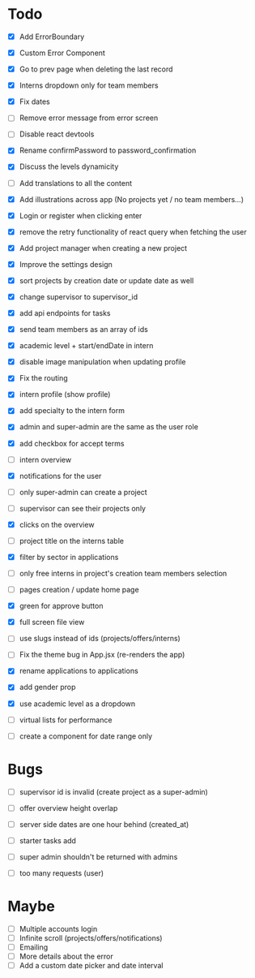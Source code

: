 # Todo

- [x] Add ErrorBoundary
- [x] Custom Error Component
- [x] Go to prev page when deleting the last record
- [x] Interns dropdown only for team members
- [x] Fix dates
- [ ] Remove error message from error screen
- [ ] Disable react devtools
- [x] Rename confirmPassword to password_confirmation
- [x] Discuss the levels dynamicity
- [ ] Add translations to all the content
- [x] Add illustrations across app (No projects yet / no team members...)
- [x] Login or register when clicking enter
- [x] remove the retry functionality of react query when fetching the user
- [x] Add project manager when creating a new project
- [x] Improve the settings design
- [x] sort projects by creation date or update date as well
- [x] change supervisor to supervisor_id
- [x] add api endpoints for tasks
- [x] send team members as an array of ids
- [x] academic level + start/endDate in intern 
- [x] disable image manipulation when updating profile
- [x] Fix the routing
- [x] intern profile (show profile)
- [x] add specialty to the intern form
- [x] admin and super-admin are the same as the user role
- [x] add checkbox for accept terms
- [ ] intern overview
- [x] notifications for the user
- [ ] only super-admin can create a project
- [ ] supervisor can see their projects only
- [x] clicks on the overview
- [ ] project title on the interns table
- [x] filter by sector in applications
- [ ] only free interns in project's creation team members selection
- [ ] pages creation / update home page
- [x] green for approve button
- [x] full screen file view
- [ ] use slugs instead of ids (projects/offers/interns)
- [ ] Fix the theme bug in App.jsx (re-renders the app)
- [x] rename applications to applications
- [x] add gender prop
- [x] use academic level as a dropdown
- [ ] virtual lists for performance
- [ ] create a component for date range only


 


# Bugs

 - [ ] supervisor id is invalid (create project as a super-admin)
 - [ ] offer overview height overlap
 - [ ] server side dates are one hour behind (created_at)
 - [ ] starter tasks add
 - [ ] super admin shouldn't be returned with admins
 - [ ] too many requests (user)


# Maybe
- [ ] Multiple accounts login
- [ ] Infinite scroll (projects/offers/notifications)
- [ ] Emailing
- [ ] More details about the error
- [ ] Add a custom date picker and  date interval
